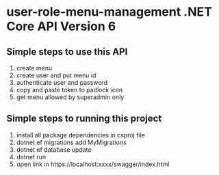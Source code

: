 ﻿# user-role-menu-management .NET Core API Version 6
 
 ## Simple steps to use this API
 1. create menu
 2. create user and put menu id 
 3. authenticate user and password
 4. copy and paste token to padlock icon
 5. get menu allowed by superadmin only
 
 ## Simple steps to running this project
 1. install all package dependencies in csproj file 
 2. dotnet ef migrations add MyMigrations
 3. dotnet ef database update
 4. dotnet run
 5. open link in https://localhost:xxxx/swagger/index.html
